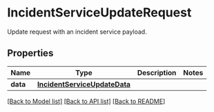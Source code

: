 # IncidentServiceUpdateRequest

Update request with an incident service payload.

## Properties
Name | Type | Description | Notes
------------ | ------------- | ------------- | -------------
**data** | [**IncidentServiceUpdateData**](IncidentServiceUpdateData.md) |  | 

[[Back to Model list]](README.md#documentation-for-models) [[Back to API list]](README.md#documentation-for-api-endpoints) [[Back to README]](README.md)


